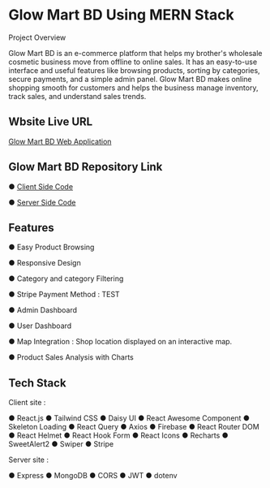 
# Glow Mart BD Using MERN Stack

Project Overview

Glow Mart BD is an e-commerce platform that helps my brother's wholesale cosmetic business move from offline to online sales. It has an easy-to-use interface and useful features like browsing products, sorting by categories, secure payments, and a simple admin panel. Glow Mart BD makes online shopping smooth for customers and helps the business manage inventory, track sales, and understand sales trends.


## Wbsite Live URL

[Glow Mart BD Web Application](https://glow-mart-bd.web.app/) 


## Glow Mart BD Repository Link


● [Client Side Code](https://github.com/Sohelrana2815/glow-mart-bd-client)

● [Server Side Code](https://github.com/Sohelrana2815/glow-mart-bd-server)



## Features

● Easy Product Browsing

● Responsive Design

● Category and category Filtering

● Stripe Payment Method : TEST

● Admin Dashboard

● User Dashboard

● Map Integration : Shop location displayed on an interactive map.

● Product Sales Analysis with Charts


## Tech Stack

Client site :

● React.js
● Tailwind CSS
● Daisy UI
● React Awesome Component
● Skeleton Loading
● React Query
● Axios
● Firebase
● React Router DOM
● React Helmet
● React Hook Form
● React Icons
● Recharts
● SweetAlert2
● Swiper
● Stripe





Server site :

● Express
● MongoDB
● CORS
● JWT
● dotenv






